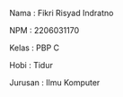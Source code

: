 Nama    : Fikri Risyad Indratno

NPM     : 2206031170

Kelas   : PBP C

Hobi    : Tidur

Jurusan : Ilmu Komputer